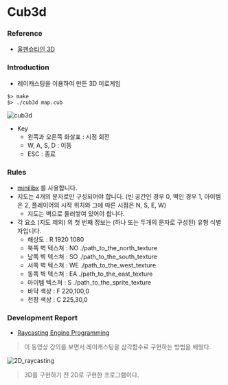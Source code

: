 # Cub3d
### Reference
- [울펜슈타인 3D](http://users.atw.hu/wolf3d/)
### Introduction
- 레이캐스팅을 이용하여 만든 3D 미로게임
```
$> make
$> ./cub3d map.cub
```
![cub3d](https://user-images.githubusercontent.com/69841779/212979263-b5c86f3e-f1f9-443b-a6b0-c9de863f2f6f.gif)
- Key
  - 왼쪽과 오른쪽 화살표 : 시점 회전
  - W, A, S, D : 이동
  - ESC : 종료
### Rules
- [minilibx](https://github.com/terry-yes/mlx_example) 를 사용합니다.
- 지도는 4개의 문자로만 구성되어야 합니다. (빈 공간인 경우 0, 벽인 경우 1, 아이템은 2, 플레이어의 시작 위치와 그에 따른 시점은 N, S, E, W)
  - 지도는 벽으로 둘러쌓여 있어야 합니다.
- 각 요소 (지도 제외) 의 첫 번째 정보는 (하나 또는 두개의 문자로 구성된) 유형 식별자입니다.
  - 해상도 : R 1920 1080
  - 북쪽 벽 텍스쳐 : NO ./path_to_the_north_texture
  - 남쪽 벽 텍스쳐 : SO ./path_to_the_south_texture
  - 서쪽 벽 텍스쳐 : WE ./path_to_the_west_texture
  - 동쪽 벽 텍스쳐 : EA ./path_to_the_east_texture
  - 아이템 텍스쳐 : S ./path_to_the_sprite_texture
  - 바닥 색상 : F 220,100,0
  - 천장 색상 : C 225,30,0
### Development Report
- [Raycasting Engine Programming](https://pikuma.com/courses/raycasting-engine-tutorial-algorithm-javascript)
> 이 동영상 강의를 보면서 레이캐스팅을 삼각함수로 구현하는 방법을 배웠다.

![2D_raycasting](https://user-images.githubusercontent.com/69841779/212916240-e334277b-5caa-4437-8b9c-47407919e1cd.gif)
> 3D를 구현하기 전 2D로 구현한 프로그램이다.

